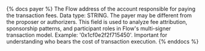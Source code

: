 {% docs payer %}
The Flow address of the account responsible for paying the transaction fees. Data type: STRING. The payer may be different from the proposer or authorizers. This field is used to analyze fee attribution, sponsorship patterns, and participant roles in Flow's multi-signer transaction model. Example: '0x1cf0e2f2f715450'. Important for understanding who bears the cost of transaction execution.
{% enddocs %}